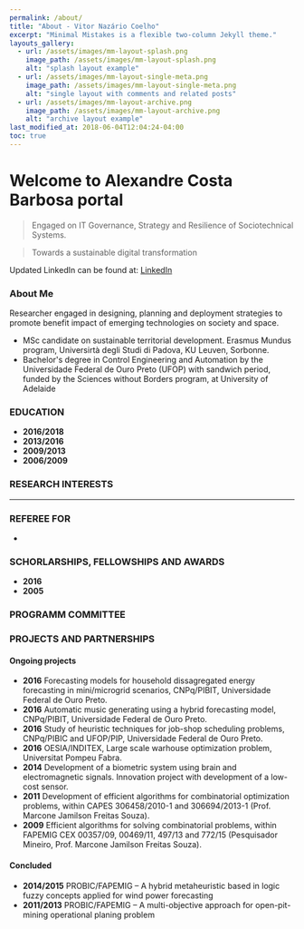 ```yaml
---
permalink: /about/
title: "About - Vitor Nazário Coelho"
excerpt: "Minimal Mistakes is a flexible two-column Jekyll theme."
layouts_gallery:
  - url: /assets/images/mm-layout-splash.png
    image_path: /assets/images/mm-layout-splash.png
    alt: "splash layout example"
  - url: /assets/images/mm-layout-single-meta.png
    image_path: /assets/images/mm-layout-single-meta.png
    alt: "single layout with comments and related posts"
  - url: /assets/images/mm-layout-archive.png
    image_path: /assets/images/mm-layout-archive.png
    alt: "archive layout example"
last_modified_at: 2018-06-04T12:04:24-04:00
toc: true
---
```

# Welcome to Alexandre Costa Barbosa portal
> Engaged on IT Governance, Strategy and Resilience of Sociotechnical Systems.

> Towards a sustainable digital transformation

Updated LinkedIn can be found at: [LinkedIn](https://www.linkedin.com/in/barbosa-alexandre/)

### About Me

Researcher engaged in designing, planning and deployment strategies to promote benefit impact of emerging technologies on society and space.

* MSc candidate on sustainable territorial development. Erasmus Mundus program, Universirtà degli Studi di Padova, KU Leuven, Sorbonne.
* Bachelor's degree in Control Engineering and Automation by the Universidade Federal de Ouro Preto (UFOP) with sandwich period, funded by the Sciences without Borders program, at University of Adelaide





### EDUCATION

* **2016/2018** 
* **2013/2016** 
* **2009/2013** 
* **2006/2009**

### RESEARCH INTERESTS

****



### REFEREE FOR

*
### SCHORLARSHIPS, FELLOWSHIPS AND AWARDS

* **2016** 
* **2005** 

### PROGRAMM COMMITTEE



### PROJECTS AND PARTNERSHIPS

#### Ongoing projects

* **2016** Forecasting models for household dissagregated energy forecasting in mini/microgrid scenarios, CNPq/PIBIT, Universidade Federal de Ouro Preto.
* **2016** Automatic music generating using a hybrid forecasting model, CNPq/PIBIT, Universidade Federal de Ouro Preto.
* **2016** Study of heuristic techniques for job-shop scheduling problems, CNPq/PIBIC and UFOP/PIP, Universidade Federal de Ouro Preto.
* **2016** OESIA/INDITEX, Large scale warhouse optimization problem, Universitat Pompeu Fabra.
* **2014** Development of a biometric system using brain and electromagnetic signals. Innovation project with development of a low-cost sensor.
* **2011** Development of efficient algorithms for combinatorial optimization problems, within CAPES 306458/2010-1 and 306694/2013-1 (Prof. Marcone Jamilson Freitas Souza).
* **2009** Efficient algorithms for solving combinatorial problems, within FAPEMIG CEX 00357/09, 00469/11, 497/13 and 772/15 (Pesquisador Mineiro, Prof. Marcone Jamilson Freitas Souza).

#### Concluded

* **2014/2015** PROBIC/FAPEMIG – A hybrid metaheuristic based in logic fuzzy concepts applied for wind power forecasting
* **2011/2013** PROBIC/FAPEMIG – A multi-objective approach for open-pit-mining operational planing problem
